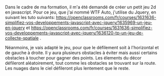 Dans le cadre de ma formation, il m'a été demandé de créer un petit jeu 2d en javascript. Pour ce jeu, que j'ai nommé WTF Auto, j'utilise du Jquery, en suivant les tuto suivants: https://openclassrooms.com/fr/courses/1631636-simplifiez-vos-developpements-javascript-avec-jquery/1635969-un-jeu-en-jquery et https://openclassrooms.com/fr/courses/1631636-simplifiez-vos-developpements-javascript-avec-jquery/1636120-tp-un-jeu-de-collecte-spatiale .

Néanmoins, je vais adapté le jeu, pour que le défilement soit à l'horizontal et de gauche à droite. Il y aura plusieurs obstacles à éviter mais aussi certains obstacles à toucher pour gagner des points. Les élements du décor défileront aléatoirement, tout comme les obstacles se trouvant sur la route. Les nuages dans le ciel défileront plus lentement que le reste.
